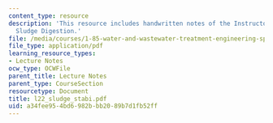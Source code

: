 ```yaml
---
content_type: resource
description: 'This resource includes handwritten notes of the Instructor on the topic:
  Sludge Digestion.'
file: /media/courses/1-85-water-and-wastewater-treatment-engineering-spring-2006/a34fee954bd6982bbb2089b7d1fb52ff_l22_sludge_stabi.pdf
file_type: application/pdf
learning_resource_types:
- Lecture Notes
ocw_type: OCWFile
parent_title: Lecture Notes
parent_type: CourseSection
resourcetype: Document
title: l22_sludge_stabi.pdf
uid: a34fee95-4bd6-982b-bb20-89b7d1fb52ff
---
```

